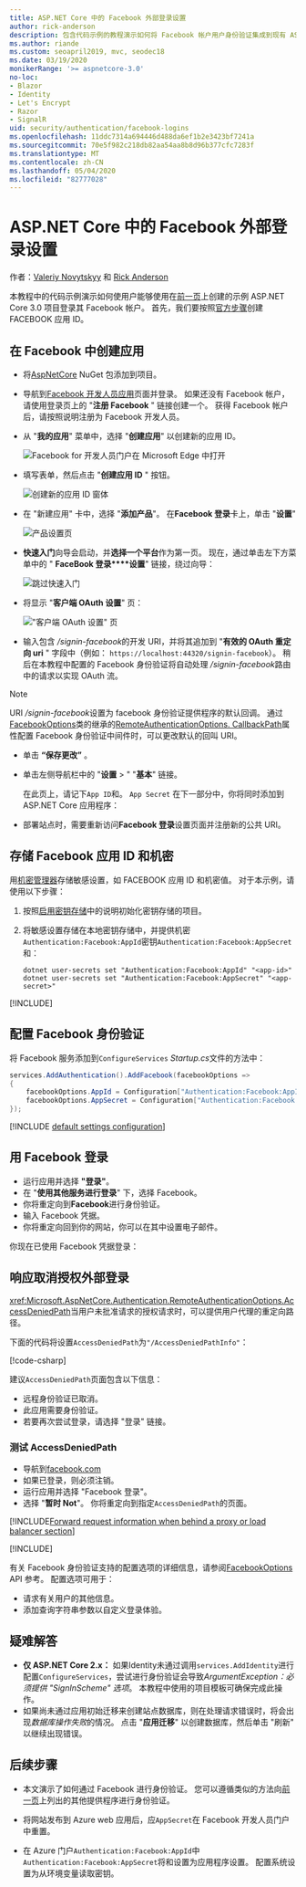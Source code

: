 ```yaml
---
title: ASP.NET Core 中的 Facebook 外部登录设置
author: rick-anderson
description: 包含代码示例的教程演示如何将 Facebook 帐户用户身份验证集成到现有 ASP.NET Core 应用。
ms.author: riande
ms.custom: seoapril2019, mvc, seodec18
ms.date: 03/19/2020
monikerRange: '>= aspnetcore-3.0'
no-loc:
- Blazor
- Identity
- Let's Encrypt
- Razor
- SignalR
uid: security/authentication/facebook-logins
ms.openlocfilehash: 11ddc7314a694446d488da6ef1b2e3423bf7241a
ms.sourcegitcommit: 70e5f982c218db82aa54aa8b8d96b377cfc7283f
ms.translationtype: MT
ms.contentlocale: zh-CN
ms.lasthandoff: 05/04/2020
ms.locfileid: "82777028"
---
```

# <a name="facebook-external-login-setup-in-aspnet-core"></a>ASP.NET Core 中的 Facebook 外部登录设置

作者：[Valeriy Novytskyy](https://github.com/01binary) 和 [Rick Anderson](https://twitter.com/RickAndMSFT)

<!-- per @rick-anderson and scott addie, don't update images. Remove images and point the customer to the FB set up page. FB needs to maintain  instructions to get key and secret.
-->

本教程中的代码示例演示如何使用户能够使用在[前一页](xref:security/authentication/social/index)上创建的示例 ASP.NET Core 3.0 项目登录其 Facebook 帐户。 首先，我们要按照[官方步骤](https://developers.facebook.com)创建 FACEBOOK 应用 ID。

## <a name="create-the-app-in-facebook"></a>在 Facebook 中创建应用

* 将[AspNetCore](https://www.nuget.org/packages/Microsoft.AspNetCore.Authentication.Facebook) NuGet 包添加到项目。

* 导航到[Facebook 开发人员应用](https://developers.facebook.com/apps/)页面并登录。 如果还没有 Facebook 帐户，请使用登录页上的 "**注册 Facebook** " 链接创建一个。  获得 Facebook 帐户后，请按照说明注册为 Facebook 开发人员。

* 从 "**我的应用**" 菜单中，选择 "**创建应用**" 以创建新的应用 ID。

   ![Facebook for 开发人员门户在 Microsoft Edge 中打开](index/_static/FBMyApps.png)

* 填写表单，然后点击 "**创建应用 ID** " 按钮。

  ![创建新的应用 ID 窗体](index/_static/FBNewAppId.png)

* 在 "新建应用" 卡中，选择 "**添加产品**"。  在**Facebook 登录**卡上，单击 "**设置**" 

  ![产品设置页](index/_static/FBProductSetup.png)

* **快速入门**向导会启动，并**选择一个平台**作为第一页。 现在，通过单击左下方菜单中的 " **FaceBook 登录****设置**" 链接，绕过向导：

  ![跳过快速入门](index/_static/FBSkipQuickStart.png)

* 将显示 "**客户端 OAuth 设置**" 页：

  !["客户端 OAuth 设置" 页](index/_static/FBOAuthSetup.png)

* 输入包含 */signin-facebook*的开发 URI，并将其追加到 "**有效的 OAuth 重定向 uri** " 字段中（例如： `https://localhost:44320/signin-facebook`）。 稍后在本教程中配置的 Facebook 身份验证将自动处理 */signin-facebook*路由中的请求以实现 OAuth 流。

> [!NOTE]
> URI */signin-facebook*设置为 facebook 身份验证提供程序的默认回调。 通过[FacebookOptions](/dotnet/api/microsoft.aspnetcore.authentication.facebook.facebookoptions)类的继承的[RemoteAuthenticationOptions. CallbackPath](/dotnet/api/microsoft.aspnetcore.authentication.remoteauthenticationoptions.callbackpath)属性配置 Facebook 身份验证中间件时，可以更改默认的回叫 URI。

* 单击 **“保存更改”** 。

* 单击左侧导航栏中的 "**设置** > " "**基本**" 链接。

  在此页上，请记下`App ID`和。 `App Secret` 在下一部分中，你将同时添加到 ASP.NET Core 应用程序：

* 部署站点时，需要重新访问**Facebook 登录**设置页面并注册新的公共 URI。

## <a name="store-the-facebook-app-id-and-secret"></a>存储 Facebook 应用 ID 和机密

用[机密管理器](xref:security/app-secrets)存储敏感设置，如 FACEBOOK 应用 ID 和机密值。 对于本示例，请使用以下步骤：

1. 按照[启用密钥存储](xref:security/app-secrets#enable-secret-storage)中的说明初始化密钥存储的项目。
1. 将敏感设置存储在本地密钥存储中，并提供机密`Authentication:Facebook:AppId`密钥`Authentication:Facebook:AppSecret`和：

    ```dotnetcli
    dotnet user-secrets set "Authentication:Facebook:AppId" "<app-id>"
    dotnet user-secrets set "Authentication:Facebook:AppSecret" "<app-secret>"
    ```

[!INCLUDE[](~/includes/environmentVarableColon.md)]

## <a name="configure-facebook-authentication"></a>配置 Facebook 身份验证

将 Facebook 服务添加到`ConfigureServices` *Startup.cs*文件的方法中：

```csharp
services.AddAuthentication().AddFacebook(facebookOptions =>
{
    facebookOptions.AppId = Configuration["Authentication:Facebook:AppId"];
    facebookOptions.AppSecret = Configuration["Authentication:Facebook:AppSecret"];
});
```

[!INCLUDE [default settings configuration](includes/default-settings.md)]

## <a name="sign-in-with-facebook"></a>用 Facebook 登录

* 运行应用并选择 **"登录"**。 
* 在 "**使用其他服务进行登录**" 下，选择 Facebook。
* 你将重定向到**Facebook**进行身份验证。
* 输入 Facebook 凭据。
* 你将重定向回到你的网站，你可以在其中设置电子邮件。

你现在已使用 Facebook 凭据登录：

<a name="react"></a>

## <a name="react-to-cancel-authorize-external-sign-in"></a>响应取消授权外部登录

<xref:Microsoft.AspNetCore.Authentication.RemoteAuthenticationOptions.AccessDeniedPath>当用户未批准请求的授权请求时，可以提供用户代理的重定向路径。

下面的代码将设置`AccessDeniedPath`为`"/AccessDeniedPathInfo"`：

[!code-csharp[](~/security/authentication/social/social-code/StartupAccessDeniedPath.cs?name=snippetFB)]

建议`AccessDeniedPath`页面包含以下信息：

*  远程身份验证已取消。
* 此应用需要身份验证。
* 若要再次尝试登录，请选择 "登录" 链接。

### <a name="test-accessdeniedpath"></a>测试 AccessDeniedPath

* 导航到[facebook.com](https://www.facebook.com/)
* 如果已登录，则必须注销。
* 运行应用并选择 "Facebook 登录"。
* 选择 "**暂时 Not**"。 你将重定向到指定`AccessDeniedPath`的页面。

<!-- End of React  -->
[!INCLUDE[Forward request information when behind a proxy or load balancer section](includes/forwarded-headers-middleware.md)]

[!INCLUDE[](includes/chain-auth-providers.md)]

有关 Facebook 身份验证支持的配置选项的详细信息，请参阅[FacebookOptions](/dotnet/api/microsoft.aspnetcore.builder.facebookoptions) API 参考。 配置选项可用于：

* 请求有关用户的其他信息。
* 添加查询字符串参数以自定义登录体验。

## <a name="troubleshooting"></a>疑难解答

* **仅 ASP.NET Core 2.x：** 如果Identity未通过调用`services.AddIdentity`进行配置`ConfigureServices`，尝试进行身份验证会导致*ArgumentException：必须提供 "SignInScheme" 选项*。 本教程中使用的项目模板可确保完成此操作。
* 如果尚未通过应用初始迁移来创建站点数据库，则在处理请求错误时，将会出现*数据库操作失败*的情况。 点击 "**应用迁移**" 以创建数据库，然后单击 "刷新" 以继续出现错误。

## <a name="next-steps"></a>后续步骤

* 本文演示了如何通过 Facebook 进行身份验证。 您可以遵循类似的方法向[前一页](xref:security/authentication/social/index)上列出的其他提供程序进行身份验证。

* 将网站发布到 Azure web 应用后，应`AppSecret`在 Facebook 开发人员门户中重置。

* 在 Azure 门户`Authentication:Facebook:AppId`中`Authentication:Facebook:AppSecret`将和设置为应用程序设置。 配置系统设置为从环境变量读取密钥。
